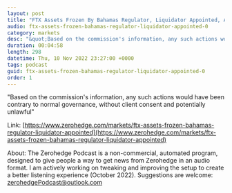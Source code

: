 ```yaml
---
layout: post
title: "FTX Assets Frozen By Bahamas Regulator, Liquidator Appointed, Arrest Rumored"
audio: ftx-assets-frozen-bahamas-regulator-liquidator-appointed-0
category: markets
desc: "&quot;Based on the commission's information, any such actions would have been contrary to normal governance, without client consent and potentially unlawful&quot;"
duration: 00:04:58
length: 298
datetime: Thu, 10 Nov 2022 23:27:00 +0000
tags: podcast
guid: ftx-assets-frozen-bahamas-regulator-liquidator-appointed-0
order: 1
---
```

&quot;Based on the commission's information, any such actions would have been contrary to normal governance, without client consent and potentially unlawful&quot;

Link: [https://www.zerohedge.com/markets/ftx-assets-frozen-bahamas-regulator-liquidator-appointed](https://www.zerohedge.com/markets/ftx-assets-frozen-bahamas-regulator-liquidator-appointed)

About: The Zerohedge Podcast is a non-commercial, automated program, designed to give people a way to get news from Zerohedge in an audio format.  I am actively working on tweaking and improving the setup to create a better listening experience (October 2022).  Suggestions are welcome: [zerohedgePodcast@outlook.com](mailto:zerohedgePodcast@outlook.com)